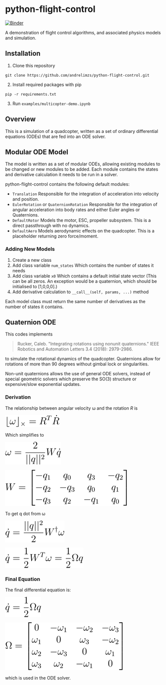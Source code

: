 # python-flight-control

[![Binder](https://mybinder.org/badge_logo.svg)](https://mybinder.org/v2/gh/andrelimzs/python-flight-control/structure-as-package?labpath=examples%2Fmulticopter-demo.ipynb)

A demonstration of flight control algorithms, and associated physics models and simulation.



## Installation

1. Clone this repository

```
git clone https://github.com/andrelimzs/python-flight-control.git
```

2. Install required packages with pip

````
pip -r requirements.txt
````

3. Run `examples/multicopter-demo.ipynb` 



## Overview

This is a simulation of a quadcopter, written as a set of ordinary differential equations (ODEs) that are fed into an ODE solver.



## Modular ODE Model

The model is written as a set of modular ODEs, allowing existing modules to be changed or new modules to be added. Each module contains the states and derivative calculation it needs to be run in a solver.

python-flight-control contains the following default modules:

- `Translation`
  Responsible for the integration of acceleration into velocity and position.
- `EulerRotation` or `QuaternionRotation`
  Responsible for the integration of angular acceleration into body rates and either Euler angles or Quaternions.
- `DefaultRotor`
  Models the motor, ESC, propeller subsystem. This is a direct passthrough with no dynamics.
- `DefaultAero`
  Models aerodynamic effects on the quadcopter. This is a placeholder returning zero force/moment.

### Adding New Models

1. Create a new class
2. Add class variable `num_states`
   Which contains the number of states it needs
3. Add class variable `x0`
   Which contains a default initial state vector
   (This can be all zeros. An exception would be a quaternion, which should be initialised to [1,0,0,0].)
4. Add derivative calculation to `__call__(self, params, ...)` method

Each model class must return the same number of derivatives as the number of states it contains.



## Quaternion ODE

This codes implements

> Rucker, Caleb. "Integrating rotations using nonunit quaternions." IEEE Robotics and Automation Letters 3.4 (2018): 2979-2986.

to simulate the rotational dynamics of the quadcopter. Quaternions allow for rotations of more than 90 degrees without gimbal lock or singularities.

Non-unit quaternions allows the use of general ODE solvers, instead of special geometric solvers which preserve the SO(3) structure or expensive/slow exponential updates.

### Derivation 

The relationship between angular velocity ω and the rotation *R* is

![eqn_1](https://raw.githubusercontent.com/andrelimzs/python-flight-control/53afcbfcaa35e483e6ee8a74a9e407eb26851f46/docs/equations/eqn_1.svg)

Which simplifies to

![eqn_1](https://raw.githubusercontent.com/andrelimzs/python-flight-control/53afcbfcaa35e483e6ee8a74a9e407eb26851f46/docs/equations/eqn_2.svg)

![eqn_1](https://raw.githubusercontent.com/andrelimzs/python-flight-control/53afcbfcaa35e483e6ee8a74a9e407eb26851f46/docs/equations/eqn_3.svg)

To get q dot  from ω

![eqn_1](https://raw.githubusercontent.com/andrelimzs/python-flight-control/53afcbfcaa35e483e6ee8a74a9e407eb26851f46/docs/equations/eqn_4.svg)

![eqn_1](https://raw.githubusercontent.com/andrelimzs/python-flight-control/53afcbfcaa35e483e6ee8a74a9e407eb26851f46/docs/equations/eqn_5.svg)

### Final Equation

The final differential equation is:

![eqn_1](https://raw.githubusercontent.com/andrelimzs/python-flight-control/53afcbfcaa35e483e6ee8a74a9e407eb26851f46/docs/equations/eqn_6.svg)

![eqn_1](https://raw.githubusercontent.com/andrelimzs/python-flight-control/53afcbfcaa35e483e6ee8a74a9e407eb26851f46/docs/equations/eqn_7.svg)

which is used in the ODE solver.

